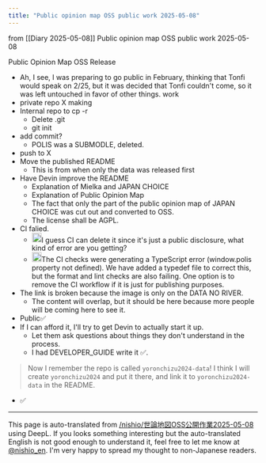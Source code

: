 ```yaml
---
title: "Public opinion map OSS public work 2025-05-08"
---
```


from  [[Diary 2025-05-08]]
Public opinion map OSS public work 2025-05-08

Public Opinion Map OSS Release
- Ah, I see, I was preparing to go public in February, thinking that Tonfi would speak on 2/25, but it was decided that Tonfi couldn't come, so it was left untouched in favor of other things.
work
- private repo X making
- Internal repo to cp -r
    - Delete .git
    - git init
- add commit?
    - POLIS was a SUBMODLE, deleted.
- push to X
- Move the published README
    - This is from when only the data was released first
- Have Devin improve the README
    - Explanation of Mielka and JAPAN CHOICE
    - Explanation of Public Opinion Map
    - The fact that only the part of the public opinion map of JAPAN CHOICE was cut out and converted to OSS.
    - The license shall be AGPL.
- CI falied.
    - <img src='https://scrapbox.io/api/pages/nishio-en/nishio/icon' alt='nishio.icon' height="19.5"/>I guess CI can delete it since it's just a public disclosure, what kind of error are you getting?
    - <img src='https://scrapbox.io/api/pages/nishio-en/devin/icon' alt='devin.icon' height="19.5"/>The CI checks were generating a TypeScript error (window.polis property not defined). We have added a typedef file to correct this, but the format and lint checks are also failing. One option is to remove the CI workflow if it is just for publishing purposes.
- The link is broken because the image is only on the DATA NO RIVER.
    - The content will overlap, but it should be here because more people will be coming here to see it.
- Public✅
- If I can afford it, I'll try to get Devin to actually start it up.
    - Let them ask questions about things they don't understand in the process.
    - I had DEVELOPER_GUIDE write it ✅.
> Now I remember the repo is called `yoronchizu2024-data`!
> I think I will create `yoronchizu2024` and put it there, and link it to `yoronchizu2024-data` in the README.
- ✅


---
This page is auto-translated from [/nishio/世論地図OSS公開作業2025-05-08](https://scrapbox.io/nishio/世論地図OSS公開作業2025-05-08) using DeepL. If you looks something interesting but the auto-translated English is not good enough to understand it, feel free to let me know at [@nishio_en](https://twitter.com/nishio_en). I'm very happy to spread my thought to non-Japanese readers.
